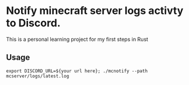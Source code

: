 # Notify minecraft server logs activty to Discord. 

This is a personal learning project for my first steps in Rust

## Usage 
`export DISCORD_URL=${your url here}; ./mcnotify --path mcserver/logs/latest.log`
